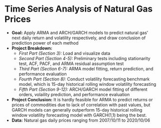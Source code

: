 # Time Series Analysis of Natural Gas Prices

- **Goal:** Apply ARMA and ARCH/GARCH models to predict natural gas' next daily return and volatility respectively, and draw conclusion of prediction power of each method
- **Project Breakdown:**
  - *First Part (Section 3):* Load and visualize data
  - *Second Part (Section 4-5):* Preliminary tests including stationarity test, ACF, PACF, and ARMA residual assumption test
  - *Third Part (Section 6-7):* ARMA model fitting, return prediction, and performance evaluation
  - *Fourth Part (Section 8):* Conduct volatility forecasting benchmark model, which is 15-day historical rolling window volatility forecasting
  - *Fifth Part (Section 9-12):* ARCH/GARCH model fitting of different orders, volaility prediction, and performance evaluation
- **Project Conclusion:** It is hardly feasible for ARMA to predict returns or prices of commodities due to lack of correlation with past values, but GARCH models can generally outperform 15-day historical rolling window volatility forecasting model with GARCH(1,1) being the best.
- **Data:** Natural gas daily prices ranging from 2007/10/11 to 2020/10/06
